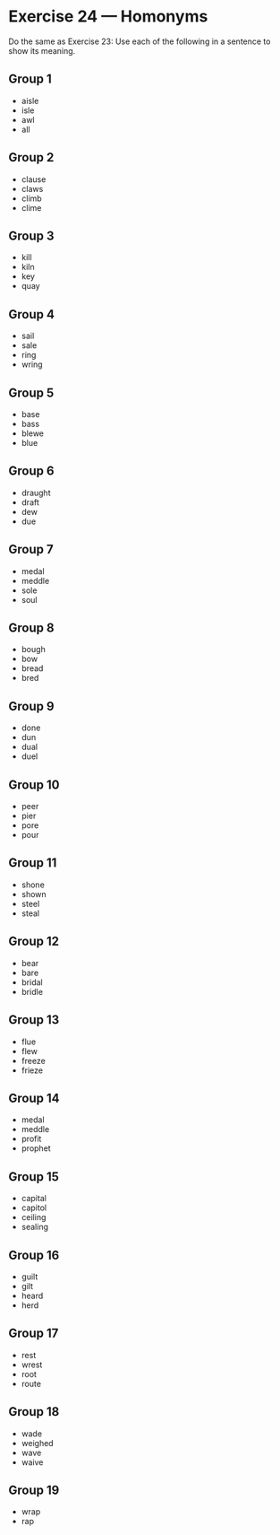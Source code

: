 # Exercise 24 — Homonyms

Do the same as Exercise 23: Use each of the following in a sentence to show its meaning.

## Group 1
- aisle  
- isle  
- awl  
- all  

## Group 2
- clause  
- claws  
- climb  
- clime  

## Group 3
- kill  
- kiln  
- key  
- quay  

## Group 4
- sail  
- sale  
- ring  
- wring  

## Group 5
- base  
- bass  
- blewe  
- blue  

## Group 6
- draught  
- draft  
- dew  
- due  

## Group 7
- medal  
- meddle  
- sole  
- soul  

## Group 8
- bough  
- bow  
- bread  
- bred  

## Group 9
- done  
- dun  
- dual  
- duel  

## Group 10
- peer  
- pier  
- pore  
- pour  

## Group 11
- shone  
- shown  
- steel  
- steal  

## Group 12
- bear  
- bare  
- bridal  
- bridle  

## Group 13
- flue  
- flew  
- freeze  
- frieze  

## Group 14
- medal  
- meddle  
- profit  
- prophet  

## Group 15
- capital  
- capitol  
- ceiling  
- sealing  

## Group 16
- guilt  
- gilt  
- heard  
- herd  

## Group 17
- rest  
- wrest  
- root  
- route  

## Group 18
- wade  
- weighed  
- wave  
- waive  

## Group 19
- wrap  
- rap  
